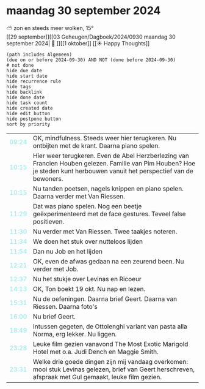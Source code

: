 # maandag 30 september 2024

⛅ zon en steeds meer wolken, 15°<br>[[29 september]][[03 Geheugen/Dagboek/2024/0930 maandag 30 september 2024| 📓 ]][[1 oktober]]
[[☀️ Happy Thoughts]]
```tasks
(path includes Algemeen)
(due on or before 2024-09-30) AND NOT (done before 2024-09-30)
# not done
hide due date
hide start date
hide recurrence rule
hide tags
hide backlink
hide done date
hide task count
hide created date
hide edit button
hide postpone button 
sort by priority 
```

|                           |                                                                                                                                                                            |
| ------------------------- | -------------------------------------------------------------------------------------------------------------------------------------------------------------------------- |
| <font color=#8be9f1>09:24 | OK, mindfulness. Steeds weer hier terugkeren. Nu ontbijten met de krant. Daarna piano spelen.                                                                              |
| <font color=#8be9f1>10:15 | Hier weer terugkeren. Even de Abel Herzberlezing van Francien Houben gelezen. Familie van Pim Houben? Hoe je steden kunt herbouwen vanuit het perspectief van de bewoners. |
| <font color=#8be9f1>10:15 | Nu tanden poetsen, nagels knippen en piano spelen. Daarna verder met Van Riessen.                                                                                          |
| <font color=#8be9f1>11:29 | Dat was piano spelen. Nog een beetje geëxperimenteerd met de face gestures. Teveel false positieven.                                                                       |
| <font color=#8be9f1>11:30 | Nu verder met Van Riessen. Twee taakjes noteren.                                                                                                                           |
| <font color=#8be9f1>11:34 | We doen het stuk over nutteloos lijden                                                                                                                                     |
| <font color=#8be9f1>11:54 | Dan nu Job en het lijden                                                                                                                                                   |
| <font color=#8be9f1>12:21 | OK, even de afwas gedaan na een zeurend been. Nu verder met Job.                                                                                                           |
| <font color=#8be9f1>12:37 | Nu het stukje over Levinas en Ricoeur                                                                                                                                      |
| <font color=#8be9f1>14:13 | OK, Ton boekt 19 okt. Nu nap en lezen.                                                                                                                                     |
| <font color=#8be9f1>15:31 | Nu de oefeningen. Daarna brief Geert. Daarna van Riessen. Daarna foto's                                                                                                    |
| <font color=#8be9f1>16:00 | Nu brief Geert.                                                                                                                                                            |
| <font color=#8be9f1>18:49 |  Intussen gegeten, de Ottolenghi variant van pasta alla Norma, erg lekker. Nu liggen. |
| <font color=#8be9f1>23:28 |  Leuke film gezien vanavond The Most Exotic Marigold Hotel met o.a. Judi Dench en Maggie Smith. |
| <font color=#8be9f1>23:31 |  Welke drie goede dingen zijn mij vandaag overkomen: mooi stuk Levinas gelezen, brief van Geert herschreven, afspraak met Gul gemaakt, leuke film gezien. |
